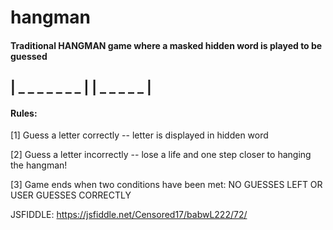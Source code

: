 # hangman
#### Traditional HANGMAN game where a masked hidden word is played to be guessed  

## | _ _ _ _ _ _ _ | | _ _ _ _ _ |

#### Rules:
[1] Guess a letter correctly -- letter is displayed in hidden word


[2] Guess a letter incorrectly -- lose a life and one step closer to hanging the hangman!

[3] Game ends when two conditions have been met: NO GUESSES LEFT OR USER GUESSES CORRECTLY

JSFIDDLE: https://jsfiddle.net/Censored17/babwL222/72/
